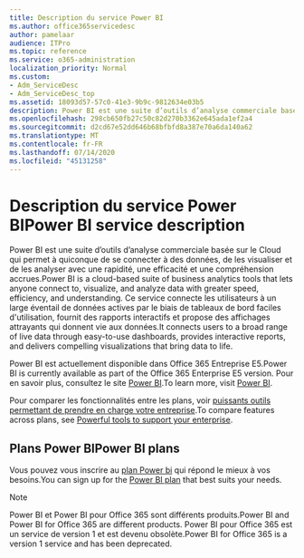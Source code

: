 ```yaml
---
title: Description du service Power BI
ms.author: office365servicedesc
author: pamelaar
audience: ITPro
ms.topic: reference
ms.service: o365-administration
localization_priority: Normal
ms.custom:
- Adm_ServiceDesc
- Adm_ServiceDesc_top
ms.assetid: 18093d57-57c0-41e3-9b9c-9812634e03b5
description: Power BI est une suite d’outils d’analyse commerciale basée sur le Cloud qui permet à quiconque de se connecter à des données, de les visualiser et de les analyser avec une rapidité, une efficacité et une compréhension accrues. Ce service connecte les utilisateurs à un large éventail de données actives par le biais de tableaux de bord faciles d'utilisation, fournit des rapports interactifs et propose des affichages attrayants qui donnent vie aux données.
ms.openlocfilehash: 298cb650fb27c50c82d270b3362e645ada1ef2a4
ms.sourcegitcommit: d2cd67e52dd646b68bfbfd8a387e70a6da140a62
ms.translationtype: MT
ms.contentlocale: fr-FR
ms.lasthandoff: 07/14/2020
ms.locfileid: "45131258"
---
```

# <a name="power-bi-service-description"></a><span data-ttu-id="1a256-104">Description du service Power BI</span><span class="sxs-lookup"><span data-stu-id="1a256-104">Power BI service description</span></span>

<span data-ttu-id="1a256-105">Power BI est une suite d’outils d’analyse commerciale basée sur le Cloud qui permet à quiconque de se connecter à des données, de les visualiser et de les analyser avec une rapidité, une efficacité et une compréhension accrues.</span><span class="sxs-lookup"><span data-stu-id="1a256-105">Power BI is a cloud-based suite of business analytics tools that lets anyone connect to, visualize, and analyze data with greater speed, efficiency, and understanding.</span></span> <span data-ttu-id="1a256-106">Ce service connecte les utilisateurs à un large éventail de données actives par le biais de tableaux de bord faciles d'utilisation, fournit des rapports interactifs et propose des affichages attrayants qui donnent vie aux données.</span><span class="sxs-lookup"><span data-stu-id="1a256-106">It connects users to a broad range of live data through easy-to-use dashboards, provides interactive reports, and delivers compelling visualizations that bring data to life.</span></span>
  
<span data-ttu-id="1a256-107">Power BI est actuellement disponible dans Office 365 Entreprise E5.</span><span class="sxs-lookup"><span data-stu-id="1a256-107">Power BI is currently available as part of the Office 365 Enterprise E5 version.</span></span> <span data-ttu-id="1a256-108">Pour en savoir plus, consultez le site [Power BI](https://powerbi.microsoft.com/).</span><span class="sxs-lookup"><span data-stu-id="1a256-108">To learn more, visit [Power BI](https://powerbi.microsoft.com/).</span></span>
  
<span data-ttu-id="1a256-109">Pour comparer les fonctionnalités entre les plans, voir [puissants outils permettant de prendre en charge votre entreprise](https://go.microsoft.com/fwlink/?LinkID=799177&amp;clcid=0x409).</span><span class="sxs-lookup"><span data-stu-id="1a256-109">To compare features across plans, see [Powerful tools to support your enterprise](https://go.microsoft.com/fwlink/?LinkID=799177&amp;clcid=0x409).</span></span>
  
## <a name="power-bi-plans"></a><span data-ttu-id="1a256-110">Plans Power BI</span><span class="sxs-lookup"><span data-stu-id="1a256-110">Power BI plans</span></span>

<span data-ttu-id="1a256-111">Vous pouvez vous inscrire au [plan Power bi](https://go.microsoft.com/fwlink/?LinkID=786854) qui répond le mieux à vos besoins.</span><span class="sxs-lookup"><span data-stu-id="1a256-111">You can sign up for the [Power BI plan](https://go.microsoft.com/fwlink/?LinkID=786854) that best suits your needs.</span></span> 
  
> [!NOTE]
> <span data-ttu-id="1a256-112">Power BI et Power BI pour Office 365 sont différents produits.</span><span class="sxs-lookup"><span data-stu-id="1a256-112">Power BI and Power BI for Office 365 are different products.</span></span> <span data-ttu-id="1a256-113">Power BI pour Office 365 est un service de version 1 et est devenu obsolète.</span><span class="sxs-lookup"><span data-stu-id="1a256-113">Power BI for Office 365 is a version 1 service and has been deprecated.</span></span> 
  